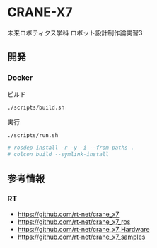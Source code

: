 # CRANE-X7
未来ロボティクス学科 ロボット設計制作論実習3

## 開発

### Docker

ビルド

```bash
./scripts/build.sh
```

実行

```bash
./scripts/run.sh

# rosdep install -r -y -i --from-paths .
# colcon build --symlink-install
```

## 参考情報

### RT

- https://github.com/rt-net/crane_x7
- https://github.com/rt-net/crane_x7_ros
- https://github.com/rt-net/crane_x7_Hardware
- https://github.com/rt-net/crane_x7_samples

